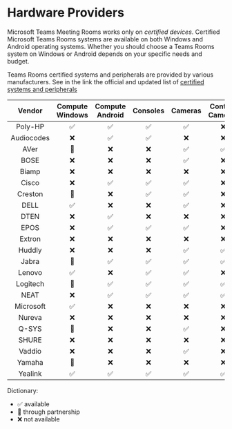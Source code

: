 # Hardware Providers

Microsoft Teams Meeting Rooms works only on *certified devices*. Certified Microsoft Teams Rooms systems are available on both Windows and Android operating systems. Whether you should choose a Teams Rooms system on Windows or Android depends on your specific needs and budget.

Teams Rooms certified systems and peripherals are provided by various manufacturers.
See in the link the official and updated list of [certified systems and peripherals](https://learn.microsoft.com/en-us/microsoftteams/rooms/)

| Vendor          | Compute Windows | Compute Android | Consoles | Cameras | Content Cameras | Intelligent Cameras | Microphones | Speakers | Touchscreen Large Board |
| :-------------: | :-----------: | :-----------: | :-----------: | :-----------: | :-----------: | :-----------: | :-----------: | :-----------: | :-----------: |
| Poly-HP         | ✅          |✅        |✅       |✅        |❌        |❌        |✅        |✅        |❌        |
| Audiocodes      | ❌          |✅        |✅       |❌        |❌        |❌        |❌        |❌        |❌        |
| AVer            | 🤝          |❌        |❌       |✅        |✅        |❌        |✅        |✅        |❌        |
| BOSE            | ❌          |❌        |❌       |✅        |❌        |❌        |✅        |✅        |❌        |
| Biamp           | ❌          |❌        |❌       |❌        |❌        |❌        |✅        |✅        |❌        |
| Cisco           | ❌          |✅        |✅       |✅        |❌        |❌        |❌        |❌        |✅        |
| Creston         | 🤝          |❌        |✅       |✅        |❌        |❌        |✅        |✅        |❌        |
| DELL            | ✅          |❌        |❌       |✅        |❌        |❌        |❌        |❌        |❌        |
| DTEN            | ❌          |✅        |❌       |❌        |❌        |❌        |❌        |❌        |✅        |
| EPOS            | ❌          |✅        |✅       |✅        |❌        |❌        |❌        |❌        |❌        |
| Extron          | ❌          |❌        |❌       |❌        |❌        |❌        |❌        |✅        |❌        |
| Huddly          | ❌          |❌        |❌       |✅        |✅        |❌        |❌        |❌        |❌        |
| Jabra           | 🤝          |✅        |✅       |✅        |✅        |✅        |❌        |❌        |❌        |
| Lenovo          | ✅          |❌        |✅       |✅        |❌        |❌        |✅        |✅        |❌        |
| Logitech        | 🤝          |✅        |✅       |✅        |✅        |❌        |✅        |✅        |❌        |
| NEAT            | ❌          |✅        |✅       |✅        |✅        |❌        |❌        |❌        |✅        |
| Microsoft       | ✅          |❌        |❌       |❌        |❌        |❌        |❌        |❌        |✅        |
| Nureva          | ❌          |❌        |❌       |❌        |❌        |❌        |✅        |✅        |❌        |
| Q-SYS           | 🤝          |❌        |❌       |✅        |❌        |❌        |✅        |✅        |❌        |
| SHURE           | ❌          |❌        |❌       |❌        |❌        |❌        |✅        |✅        |❌        |
| Vaddio          | ❌          |❌        |❌       |✅        |❌        |❌        |❌        |❌        |❌        |
| Yamaha          | 🤝          |❌        |❌       |❌        |❌        |❌        |✅        |✅        |❌        |
| Yealink         | ✅          |✅        |✅       |✅        |✅        |❌        |✅        |✅        |✅        |

Dictionary:

- ✅ available
- 🤝 through partnership
- ❌ not available
